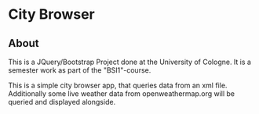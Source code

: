 # City Browser

## About

This is a JQuery/Bootstrap Project done at the University of Cologne. It is a semester
work as part of the "BSI1"-course.

This is a simple city browser app, that queries data from an xml file. Additionally
some live weather data from openweathermap.org will be queried and displayed alongside.
